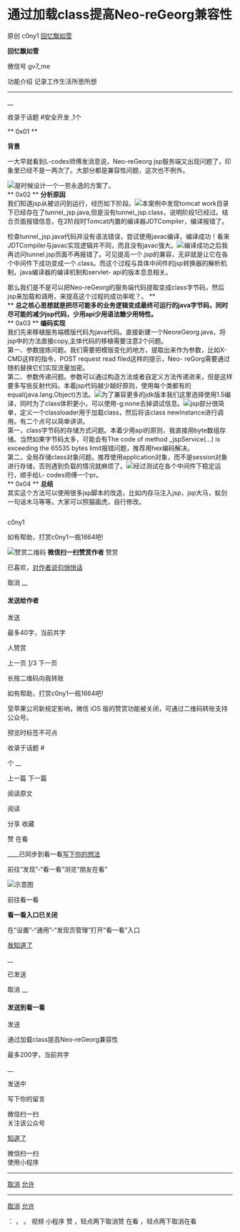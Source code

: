 #  通过加载class提高Neo-reGeorg兼容性

原创 c0ny1 [ 回忆飘如雪 ](javascript:void\(0\);)

**回忆飘如雪** ![]()

微信号 gv7_me

功能介绍 记录工作生活所思所想

____

__

收录于话题 #安全开发 ,1个

**  0x01 **

 **背景**

  

一大早就看到L-codes师傅发消息说，Neo-reGeorg jsp服务端又出现问题了，印象里已经不是一两次了。大部分都是兼容性问题，这次也不例外。

![](http://hk-proxy.gitwarp.com/https://raw.githubusercontent.com/tuchuang9/tc1/refs/heads/main/public/20210906120658.png)是时候设计一个一劳永逸的方案了。  
 **  0x02 ** **分析原因**  
我们知道jsp从被访问到运行，经历如下阶段。![](http://hk-proxy.gitwarp.com/https://raw.githubusercontent.com/tuchuang9/tc1/refs/heads/main/public/20210906120703.png)本案例中发现tomcat
work目录下已经存在了tunnel_jsp.java,但是没有tunnel_jsp.class，说明阶段1已经过。结合页面报错信息，在2阶段时Tomcat内置的编译器JDTCompiler，编译报错了。  
  
检查tunnel_jsp.java代码并没有语法错误，尝试使用javac编译，编译成功！看来JDTCompiler与javac实现逻辑并不同，而且没有javac强大。![](http://hk-proxy.gitwarp.com/https://raw.githubusercontent.com/tuchuang9/tc1/refs/heads/main/public/20210906120705.png)编译成功之后我再访问tunnel.jsp页面不再报错了。可见提高一个.jsp的兼容，无非就是让它在各个中间件下成功变成一个.class。而这个过程与具体中间件的jsp转换器的解析机制，java编译器的编译机制和servlet-
api的版本息息相关。  
  
那么我们是不是可以把Neo-reGeorg的服务端代码提取变成class字节码，然后jsp来加载和调用，来提高这个过程的成功率呢？。 **  
** **总之核心思想就是把尽可能多的业务逻辑变成最终可运行的java字节码，同时尽可能的减少jsp代码，少用api少用语法糖少用特性。**  
 **  0x03 ** **编码实现**  
我们先来移植服务端模版代码为java代码。直接新建一个NeoreGeorg.java，将jsp中的方法直接copy,主体代码的移植需要注意2个问题。  
第一、参数提炼问题。我们需要把模版变化的地方，提取出来作为参数，比如X-CMD这样的指令，POST request read filed这样的提示，Neo-
reGorg需要通过随机替换它们实现流量加密。  
第二、参数传递问题。参数可以通过构造方法或者自定义方法传递进来，但是这样要多写些反射代码。本着jsp代码越少越好原则，使用每个类都有的equal(java.lang.Object)方法。![](http://hk-proxy.gitwarp.com/https://raw.githubusercontent.com/tuchuang9/tc1/refs/heads/main/public/20210906120707.png)为了兼容更多的jdk版本我们这里选择使用1.5编译，同时为了class体积更小，可以使用-g:none去掉调试信息。![](http://hk-proxy.gitwarp.com/https://raw.githubusercontent.com/tuchuang9/tc1/refs/heads/main/public/20210906120710.png)jsp部分很简单，定义一个classloader用于加载class，然后将该class
newInstance进行调用。有二个点可以简单讲讲。  
第一，class字节码的存储方式问题。本着少用api的原则，我直接用byte数组存储。当然如果字节码太多，可能会有The code of method
_jspService(...) is exceeding the 65535 bytes limit报错问题，推荐用hex编码解决。  
第二，全局存储class对象问题。推荐使用application对象，而不是session对象进行存储，否则遇到负载的情况就麻烦了。![](http://hk-proxy.gitwarp.com/https://raw.githubusercontent.com/tuchuang9/tc1/refs/heads/main/public/20210906120712.png)经过测试在各个中间件下稳定运行，顺手给L-
codes师傅一个pr。  
 **  0x04 ** **总结**  
其实这个方法可以使用很多jsp脚本的改造，比如内存马注入jsp，jsp大马，蚁剑一句话木马等等。大家可以照猫画虎，自行修改。  

![]()

c0ny1

如有帮助，打赏c0ny1一瓶1664吧!

![赞赏二维码]() **微信扫一扫赞赏作者** 赞赏

已喜欢，[对作者说句悄悄话](javascript:;)

取消 __

#### 发送给作者

发送

最多40字，当前共字

[](javascript:;) 人赞赏

上一页 [1](javascript:;)/3 下一页

长按二维码向我转账

如有帮助，打赏c0ny1一瓶1664吧!

受苹果公司新规定影响，微信 iOS 版的赞赏功能被关闭，可通过二维码转账支持公众号。

预览时标签不可点

收录于话题 #

个 __

上一篇 下一篇

阅读原文

阅读

分享 收藏

赞 在看

____已同步到看一看[写下你的想法](javascript:;)

前往“发现”-“看一看”浏览“朋友在看”

![示意图](//res.wx.qq.com/mmbizwap/zh_CN/htmledition/images/pic/appmsg/pic_like_comment55871f.png)

前往看一看

**看一看入口已关闭**

在“设置”-“通用”-“发现页管理”打开“看一看”入口

[我知道了](javascript:;)

__

已发送

取消 __

####  发送到看一看

发送

通过加载class提高Neo-reGeorg兼容性

最多200字，当前共字

__

发送中

写下你的留言

微信扫一扫  
关注该公众号

[知道了](javascript:;)

微信扫一扫  
使用小程序

****

[取消](javascript:void\(0\);) [允许](javascript:void\(0\);)

****

[取消](javascript:void\(0\);) [允许](javascript:void\(0\);)

： ， 。 视频 小程序 赞 ，轻点两下取消赞 在看 ，轻点两下取消在看

